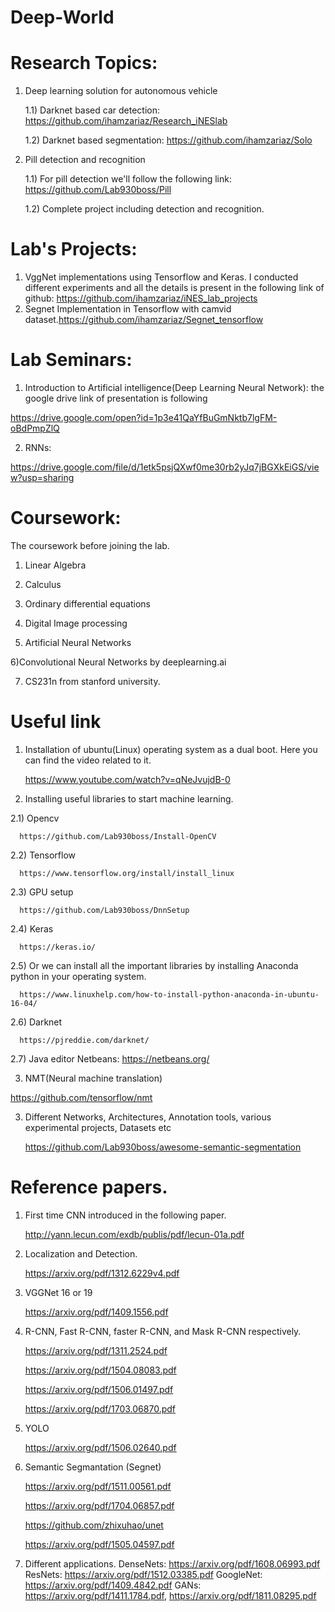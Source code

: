# Deep-World
# Research Topics:
1) Deep learning solution for autonomous vehicle

   1.1) Darknet based car detection: https://github.com/ihamzariaz/Research_iNESlab
   
   1.2) Darknet based segmentation: https://github.com/ihamzariaz/Solo
   
2) Pill detection and recognition

   1.1) For pill detection we'll follow the following link: https://github.com/Lab930boss/Pill
   
   1.2) Complete project including detection and recognition.
# Lab's Projects:
1) VggNet implementations using Tensorflow and Keras. I conducted different experiments and all the details is present in the following link of github: https://github.com/ihamzariaz/iNES_lab_projects
2) Segnet Implementation in Tensorflow with camvid dataset.https://github.com/ihamzariaz/Segnet_tensorflow

# Lab Seminars:
1) Introduction to Artificial intelligence(Deep Learning Neural Network): the google drive link of presentation is following

https://drive.google.com/open?id=1p3e41QaYfBuGmNktb7lgFM-oBdPmpZlQ

2) RNNs:

https://drive.google.com/file/d/1etk5psjQXwf0me30rb2yJq7jBGXkEiGS/view?usp=sharing
# Coursework:
The coursework before joining the lab.

1) Linear Algebra

2) Calculus

3) Ordinary differential equations

4) Digital Image processing 

5) Artificial Neural Networks

6)Convolutional Neural Networks by deeplearning.ai

7) CS231n from stanford university.

#  Useful link
1) Installation of ubuntu(Linux) operating system as a dual boot. Here you can find the video related to it.

   https://www.youtube.com/watch?v=qNeJvujdB-0

2) Installing useful libraries to start machine learning.

 2.1) Opencv 
 
      https://github.com/Lab930boss/Install-OpenCV
 
 2.2) Tensorflow 
 
      https://www.tensorflow.org/install/install_linux
 
 2.3) GPU setup
 
      https://github.com/Lab930boss/DnnSetup
 
 2.4) Keras
 
      https://keras.io/
 
 2.5) Or we can install all the important libraries by installing Anaconda python in your operating system.
 
      https://www.linuxhelp.com/how-to-install-python-anaconda-in-ubuntu-16-04/
 
 2.6) Darknet
 
      https://pjreddie.com/darknet/
      
 2.7) Java editor
 Netbeans: https://netbeans.org/
 
 3) NMT(Neural machine translation)
 
 https://github.com/tensorflow/nmt
 
3) Different Networks, Architectures, Annotation tools, various experimental projects, Datasets etc

   https://github.com/Lab930boss/awesome-semantic-segmentation

# Reference papers.
1) First time CNN introduced in the following paper.

   http://yann.lecun.com/exdb/publis/pdf/lecun-01a.pdf
   
2) Localization and Detection.

   https://arxiv.org/pdf/1312.6229v4.pdf

3) VGGNet 16 or 19

   https://arxiv.org/pdf/1409.1556.pdf

4) R-CNN, Fast R-CNN, faster R-CNN, and Mask R-CNN respectively.
 
   https://arxiv.org/pdf/1311.2524.pdf

   https://arxiv.org/pdf/1504.08083.pdf

   https://arxiv.org/pdf/1506.01497.pdf

   https://arxiv.org/pdf/1703.06870.pdf

5) YOLO

   https://arxiv.org/pdf/1506.02640.pdf

6) Semantic Segmantation (Segnet)

   https://arxiv.org/pdf/1511.00561.pdf

   https://arxiv.org/pdf/1704.06857.pdf
   
   https://github.com/zhixuhao/unet
   
   https://arxiv.org/pdf/1505.04597.pdf
   
7) Different applications.
DenseNets: https://arxiv.org/pdf/1608.06993.pdf
ResNets: https://arxiv.org/pdf/1512.03385.pdf
GoogleNet: https://arxiv.org/pdf/1409.4842.pdf
GANs: https://arxiv.org/pdf/1411.1784.pdf, https://arxiv.org/pdf/1811.08295.pdf


